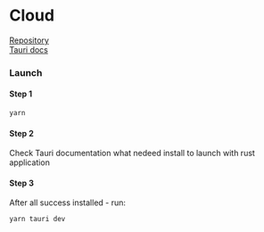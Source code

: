 # Cloud

[Repository](https://github.com/exodie/cloud)
<br />
[Tauri docs](https://v2.tauri.app)

### Launch

#### Step 1
```bash
yarn
```

#### Step 2
Check Tauri documentation what nedeed install to launch with rust application

#### Step 3
After all success installed - run:
```bash
yarn tauri dev
```
